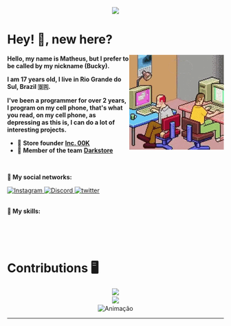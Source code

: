 <div align="center">
  <img src="https://readme-typing-svg.herokuapp.com/?lines=Hi!;My+name+is+bucky!;Welcome+to+my+profile!;&center=true&size=27">
</div>

# Hey! 🖖, new here?
<img align="right" src="/assets/pixel-game.gif">

**Hello, my name is Matheus, but I prefer to be called by my nickname (Bucky).**

**I am 17 years old, I live in Rio Grande do Sul, Brazil 🇧🇷.**

**I've been a programmer for over 2 years, I program on my cell phone, that's what you read, on my cell phone, as depressing as this is, I can do a lot of interesting projects.**

- 📌 **Store founder** [**Inc. 00K**](https://github.com/Inc-00K)
- 👥 **Member of the team** [**Darkstore**](https://github.com/Darkstore-Community)

<br/>

**📡 My social networks:**
<div>
  <a href="https://www.instagram.com/bucky.br/">
    <img alt="Instagram" src="https://img.shields.io/badge/Instagram-E4405F?style=for-the-badge&logo=instagram&logoColor=white"/>
  </a>
  <a href="https://discord.com/users/328020435382042636">
    <img alt="Discord" src="https://img.shields.io/badge/Discord-7289DA?style=for-the-badge&logo=discord&logoColor=white"/>
  </a>
  <a href="https://twitter.com/itsRealBucky">
  <img alt="twitter" src="https://img.shields.io/badge/Twitter-1DA1F2?style=for-the-badge&logo=twitter&logoColor=white"/>
  </a>
</div>

<br/>

**🎯 My skills:**
<div align="center">
  <div>
    <img alt="" src="https://img.shields.io/badge/JavaScript-F7DF1E?style=for-the-badge&logo=javascript&logoColor=black"/>
    <img alt="" src="https://img.shields.io/badge/Node.js-43853D?style=for-the-badge&logo=node.js&logoColor=white"/>
    <img alt="" src="https://img.shields.io/badge/React-20232A?style=for-the-badge&logo=react&logoColor=61DAFB"/>
  </div>
  <div>
    <img alt="" src="https://img.shields.io/badge/MySQL-00000F?style=for-the-badge&logo=mysql&logoColor=white"/>
    <img alt="" src="https://img.shields.io/badge/MongoDB-4EA94B?style=for-the-badge&logo=mongodb&logoColor=white"/>
    <img alt="" src="https://img.shields.io/badge/SQLite-07405E?style=for-the-badge&logo=sqlite&logoColor=white"/>
    <img alt="" src="https://img.shields.io/badge/firebase-ffca28?style=for-the-badge&logo=firebase&logoColor=white"/>
  </div>
  <div>
    <img alt="" src="https://img.shields.io/badge/Heroku-430098?style=for-the-badge&logo=heroku&logoColor=white"/>
    <img alt="" src="https://img.shields.io/badge/vercel-%23000000.svg?style=for-the-badge&logo=vercel&logoColor=white"/>
    <img alt="" src="https://img.shields.io/badge/glitch-%233333FF.svg?style=for-the-badge&logo=glitch&logoColor=white"/>
  </div>
</div>

# Contributions 🖥️
<div align="center">
  <img src="http://github-readme-streak-stats.herokuapp.com?user=isBucky&theme=react&background=0d1117&border=666">
  <br>
  <img src="https://activity-graph.herokuapp.com/graph?username=isBucky&theme=react-dark&hide_border=true">
</div> 
<div align="center"> 
  <img alt="Animação" src="https://github.com/isBucky/snk/raw/output/github-contribution-grid-snake.svg">
</div>

---
<!--

<div>
  <h1>Redes sociais: </h1>
  <div align="center">
    <a href="https://discord.com/users/328020435382042636">
      <img alt="Perfil discord" src="https://discord.c99.nl/widget/theme-2/328020435382042636.png" />
    </a>
  </div>
  <div align="center">
    
  </div>
</div>
<div>
  <h1>Tecnologias: </h1>
  <div align="center">
    <img alt="JavaScript" src="https://img.shields.io/badge/JavaScript-F7DF1E?style=for-the-badge&logo=javascript&logoColor=black" />
    <img alt="NodeJS" src="https://img.shields.io/badge/Node.js-43853D?style=for-the-badge&logo=node.js&logoColor=white" />
    <img alt="Express.js" src="https://img.shields.io/badge/Express.js-404D59?style=for-the-badge&logo=express&logoColor=white" />
  </div>
  <div align="center">
    <img alt="HTML5" src="https://img.shields.io/badge/HTML5-E34F26?style=for-the-badge&logo=html5&logoColor=white" />
    <img alt="CSS3" src="https://img.shields.io/badge/CSS3-1572B6?style=for-the-badge&logo=css3&logoColor=white" />
    <img alt="Firebase" src="" />
  </div>
</div>
<div>
  <h1>🧰 'GitHub Stats: </h1>
  <div align="center">
    <img src="https://github-readme-stats.vercel.app/api?username=isBucky&show_icons=true&theme=github_dark&include_all_commits=true&count_private=true" height="165"/>
  </div>
  <div align="center">
    <img src="https://github-readme-stats.vercel.app/api/top-langs/?username=isBucky&layout=compact&langs_count=7&theme=github_dark" height="165"/>
  </div>
  <h1>📊 'Contribuições: </h1>
  
</div> --